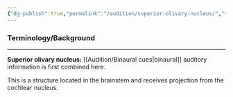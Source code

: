 ```yaml
---
{"dg-publish":true,"permalink":"/audition/superior-olivary-nucleus/","tags":["cognitivescience","audition"]}
---
```


### **Terminology/Background**
---
**Superior olivary nucleus:** [[Audition/Binaural cues\|binaural]] auditory information is first combined here. 

This is a structure located in the brainstem and receives projection from the cochlear nucleus.